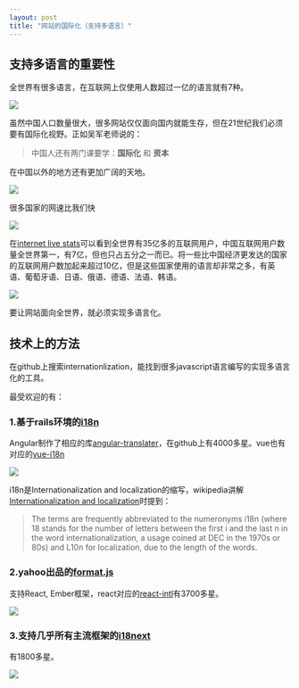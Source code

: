```yaml
---
layout: post
title: "网站的国际化（支持多语言）"
---
```


## 支持多语言的重要性
全世界有很多语言，在互联网上仅使用人数超过一亿的语言就有7种。

![]({{site.url}}/images/most_used_languages_on_the_internet_2015.png)

虽然中国人口数量很大，很多网站仅仅面向国内就能生存，但在21世纪我们必须要有国际化视野。正如吴军老师说的：

>中国人还有两门课要学：**国际化** 和 **资本**

在中国以外的地方还有更加广阔的天地。

![](https://i0.wp.com/geonet.oii.ox.ac.uk/wp-content/uploads/sites/46/2015/07/OII-Internet_population_cartogram.png)

很多国家的网速比我们快

![](http://ourworldindata.org/wp-content/uploads/2015/07/ourworldindata_average-download-speeds.jpg)

在[internet live stats](http://www.internetlivestats.com/)可以看到全世界有35亿多的互联网用户，中国互联网用户数量全世界第一，有7亿，但也只占五分之一而已。将一些比中国经济更发达的国家的互联网用户数加起来超过10亿，但是这些国家使用的语言却非常之多，有英语、葡萄牙语、日语、俄语、德语、法语、韩语。

![]({{site.url}}/images/Snip20170102_9.png)

要让网站面向全世界，就必须实现多语言化。

## 技术上的方法
在github上搜索internationlization，能找到很多javascript语言编写的实现多语言化的工具。

最受欢迎的有：

### 1.基于rails环境的[i18n](http://guides.rubyonrails.org/i18n.html)
Angular制作了相应的库[angular-translater](https://angular-translate.github.io/)，在github上有4000多星。vue也有对应的[vue-i18n](https://kazupon.github.io/vue-i18n/)

 ![]({{site.url}}/images/Snip20170102_6.png)
 
 i18n是Internationalization and localization的缩写，wikipedia讲解[Internationalization and localization](https://en.wikipedia.org/wiki/Internationalization_and_localization)时提到：

 >The terms are frequently abbreviated to the numeronyms i18n (where 18 stands for the number of letters between the first i and the last n in the word internationalization, a usage coined at DEC in the 1970s or 80s) and L10n for localization, due to the length of the words.
 
### 2.yahoo出品的[format.js](http://formatjs.io/)
支持React, Ember框架，react对应的[react-intl](https://github.com/yahoo/react-intl)有3700多星。

 ![]({{site.url}}/images/Snip20170102_3.png)
 
### 3.支持几乎所有主流框架的[i18next](http://i18next.com/)
有1800多星。

 ![]({{site.url}}/images/Snip20170102_5.png)
